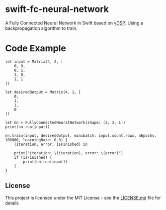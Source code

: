 # swift-fc-neural-network
A Fully Connected Neural Network in Swift based on [vDSP](https://developer.apple.com/reference/accelerate/vdsp). Using a backpropagation algorithm to train.

# Code Example

```
let input = Matrix(4, 2, [
    0, 0,
    0, 1,
    1, 0,
    1, 1
])

let desiredOutput = Matrix(4, 1, [
    0,
    1,
    1,
    0
])

let nn = FullyConnectedNeuralNetwork(shape: [2, 3, 1])
print(nn.run(input))

nn.train(input, desiredOutput, minibatch: input.count.rows, nEpochs: 100000, learningRate: 0.3) { 
	(iteration, error, isFinished) in
	
    print("iteration: \(iteration), error: \(error)")
    if (isFinished) {
        print(nn.run(input))
    }
}

```

## License

This project is licensed under the MIT License - see the [LICENSE.md](LICENSE.md) file for details